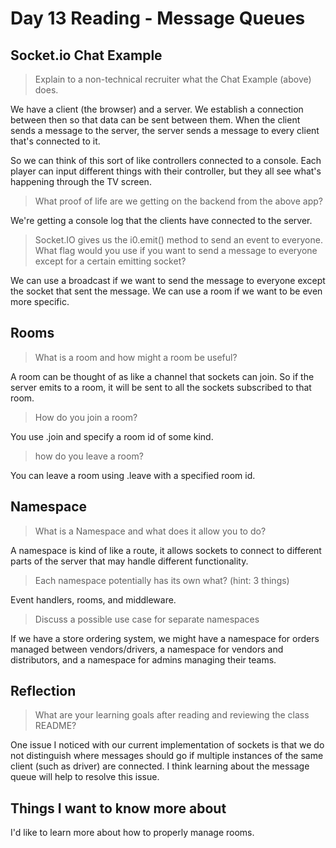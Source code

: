 # Day 13 Reading - Message Queues

## Socket.io Chat Example

> Explain to a non-technical recruiter what the Chat Example (above) does.

We have a client (the browser) and a server. We establish a connection between then so that data can be sent between them. When the client sends a message to the server, the server sends a message to every client that's connected to it. 

So we can think of this sort of like controllers connected to a console. Each player can input different things with their controller, but they all see what's happening through the TV screen.

> What proof of life are we getting on the backend from the above app?

We're getting a console log that the clients have connected to the server.

> Socket.IO gives us the i0.emit() method to send an event to everyone. What flag would you use if you want to send a message to everyone except for a certain emitting socket?

We can use a broadcast if we want to send the message to everyone except the socket that sent the message. We can use a room if we want to be even more specific.

## Rooms

> What is a room and how might a room be useful?

A room can be thought of as like a channel that sockets can join. So if the server emits to a room, it will be sent to all the sockets subscribed to that room.

> How do you join a room?

You use .join and specify a room id of some kind.

> how do you leave a room?

You can leave a room using .leave with a specified room id.


## Namespace

> What is a Namespace and what does it allow you to do?

A namespace is kind of like a route, it allows sockets to connect to different parts of the server that may handle different functionality.

> Each namespace potentially has its own what? (hint: 3 things)

Event handlers, rooms, and middleware.

> Discuss a possible use case for separate namespaces

If we have a store ordering system, we might have a namespace for orders managed between vendors/drivers, a namespace for vendors and distributors, and a namespace for admins managing their teams.

## Reflection

> What are your learning goals after reading and reviewing the class README?

One issue I noticed with our current implementation of sockets is that we do not distinguish where messages should go if multiple instances of the same client (such as driver) are connected. I think learning about the message queue will help to resolve this issue.

## Things I want to know more about

I'd like to learn more about how to properly manage rooms.